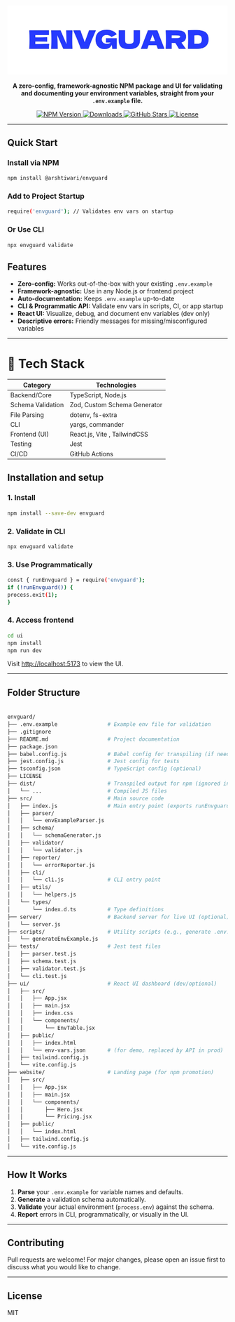 <p align="center">
  <img src="envguard.png" alt="EnvGuard Logo" width="600"/>
</p>

<p align="center">
  <b>A zero-config, framework-agnostic NPM package and UI for validating and documenting your environment variables, straight from your <code>.env.example</code> file.</b>
</p>

<p align="center">
  <a href="https://www.npmjs.com/package/@arishtiwari/envguard">
    <img src="https://img.shields.io/npm/v/@arshtiwari/envguard?style=for-the-badge" alt="NPM Version">
  </a>
  <a href="https://www.npmjs.com/package/@arishtiwari/envguard">
    <img src="https://img.shields.io/npm/dt/@arshtiwari/envguard?style=for-the-badge" alt="Downloads">
  </a>
  <a href="https://github.com/ArshTiwari2004/envguard/stargazers">
    <img src="https://img.shields.io/github/stars/ArshTiwari2004/envguard?style=for-the-badge" alt="GitHub Stars">
  </a>
  <a href="https://github.com/ArshTiwari2004/envguard/blob/main/LICENSE">
    <img src="https://img.shields.io/github/license/ArshTiwari2004/envguard?style=for-the-badge" alt="License">
  </a>
</p>


---

## Quick Start


### Install via NPM


```bash
npm install @arshtiwari/envguard
```

### Add to Project Startup

```bash
require('envguard'); // Validates env vars on startup
```

### Or Use CLI

```bash
npx envguard validate
```



## Features

- **Zero-config:** Works out-of-the-box with your existing `.env.example`
- **Framework-agnostic:** Use in any Node.js or frontend project
- **Auto-documentation:** Keeps `.env.example` up-to-date
- **CLI & Programmatic API:** Validate env vars in scripts, CI, or app startup
- **React UI:** Visualize, debug, and document env variables (dev only)
- **Descriptive errors:** Friendly messages for missing/misconfigured variables

---


# 🧰 Tech Stack

| Category        | Technologies                               |
|----------------|--------------------------------------------|
| Backend/Core    | TypeScript, Node.js                        |
| Schema Validation | Zod, Custom Schema Generator              |
| File Parsing    | dotenv, fs-extra                          |
| CLI             | yargs, commander                          |
| Frontend (UI)   | React.js, Vite , TailwindCSS      |
| Testing         | Jest                                      |
| CI/CD           | GitHub Actions                            |







## Installation and setup

### 1. Install

```bash
npm install --save-dev envguard
```
### 2. Validate in CLI

```bash
npx envguard validate
```


### 3. Use Programmatically

```bash
const { runEnvguard } = require('envguard');
if (!runEnvguard()) {
process.exit(1);
}
```

### 4. Access frontend

```bash
cd ui
npm install
npm run dev
```

Visit [http://localhost:5173](http://localhost:5173) to view the UI.

---

## Folder Structure

```bash

envguard/
├── .env.example                # Example env file for validation
├── .gitignore
├── README.md                   # Project documentation
├── package.json
├── babel.config.js             # Babel config for transpiling (if needed)
├── jest.config.js              # Jest config for tests
├── tsconfig.json               # TypeScript config (optional)
├── LICENSE
├── dist/                       # Transpiled output for npm (ignored in VCS)
│   └── ...                     # Compiled JS files
├── src/                        # Main source code
│   ├── index.js                # Main entry point (exports runEnvguard)
│   ├── parser/
│   │   └── envExampleParser.js
│   ├── schema/
│   │   └── schemaGenerator.js
│   ├── validator/
│   │   └── validator.js
│   ├── reporter/
│   │   └── errorReporter.js
│   ├── cli/
│   │   └── cli.js              # CLI entry point
│   ├── utils/
│   │   └── helpers.js
│   └── types/
│       └── index.d.ts          # Type definitions
├── server/                     # Backend server for live UI (optional)
│   └── server.js
├── scripts/                    # Utility scripts (e.g., generate .env.example)
│   └── generateEnvExample.js
├── tests/                      # Jest test files
│   ├── parser.test.js
│   ├── schema.test.js
│   ├── validator.test.js
│   └── cli.test.js
├── ui/                         # React UI dashboard (dev/optional)
│   ├── src/
│   │   ├── App.jsx
│   │   ├── main.jsx
│   │   ├── index.css
│   │   └── components/
│   │       └── EnvTable.jsx
│   ├── public/
│   │   ├── index.html
│   │   └── env-vars.json       # (for demo, replaced by API in prod)
│   ├── tailwind.config.js
│   └── vite.config.js
├── website/                    # Landing page (for npm promotion)
│   ├── src/
│   │   ├── App.jsx
│   │   ├── main.jsx
│   │   └── components/
│   │       ├── Hero.jsx
│   │       └── Pricing.jsx
│   ├── public/
│   │   └── index.html
│   ├── tailwind.config.js
│   └── vite.config.js

```


---

## How It Works

1. **Parse** your `.env.example` for variable names and defaults.
2. **Generate** a validation schema automatically.
3. **Validate** your actual environment (`process.env`) against the schema.
4. **Report** errors in CLI, programmatically, or visually in the UI.

---

## Contributing

Pull requests are welcome! For major changes, please open an issue first to discuss what you would like to change.

---

## License

MIT


























